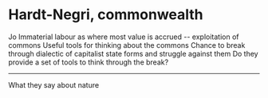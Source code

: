 # Hardt-Negri, commonwealth

Jo
Immaterial labour as where most value is accrued -- exploitation of commons
Useful tools for thinking about the commons
Chance to break through dialectic of capitalist state forms and struggle against them
Do they provide a set of tools to think through the break?


-------------------------------

What they say about nature


